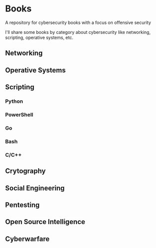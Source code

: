 # Books
A repository for cybersecurity books with a focus on offensive security

I'll share some books by category about cybersecurity like networking, scripting, operative systems, etc.

## Networking

## Operative Systems

## Scripting

### Python

### PowerShell

### Go

### Bash

### C/C++

## Crytography

## Social Engineering

## Pentesting

## Open Source Intelligence

## Cyberwarfare
